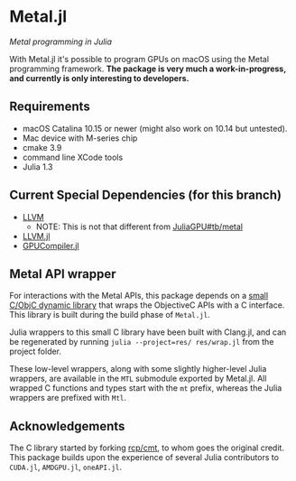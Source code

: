 # Metal.jl

*Metal programming in Julia*

With Metal.jl it's possible to program GPUs on macOS using the Metal programming
framework. **The package is very much a work-in-progress, and currently is only
interesting to developers.**


## Requirements

-  macOS Catalina 10.15 or newer (might also work on 10.14 but untested).
-  Mac device with M-series chip
-  cmake 3.9
-  command line XCode tools
-  Julia 1.3

## Current Special Dependencies (for this branch)

- [LLVM](https://github.com/max-Hawkins/llvm-project/commits/tb/metal)
    - NOTE: This is not that different from [JuliaGPU#tb/metal](https://github.com/JuliaLang/llvm-project/tree/tb/metal)
- [LLVM.jl](https://github.com/max-Hawkins/LLVM.jl/tree/mh/metal)
- [GPUCompiler.jl](https://github.com/max-Hawkins/GPUCompiler.jl/tree/tb/metal)

## Metal API wrapper

For interactions with the Metal APIs, this package depends on a [small C/ObjC
dynamic library](https://github.com/JuliaGPU/cmt) that wraps the ObjectiveC APIs
with a C interface. This library is built during the build phase of `Metal.jl`.

Julia wrappers to this small C library have been built with Clang.jl, and can be
regenerated by running `julia --project=res/ res/wrap.jl` from the project
folder.

These low-level wrappers, along with some slightly higher-level Julia wrappers,
are available in the `MTL` submodule exported by Metal.jl. All wrapped C
functions and types start with the `mt` prefix, whereas the Julia wrappers are
prefixed with `Mtl`.


## Acknowledgements

The C library started by forking [rcp/cmt](https://github.com/recp/cmt), to whom
goes the original credit. This package builds upon the experience of several
Julia contributors to `CUDA.jl`, `AMDGPU.jl`, `oneAPI.jl`.
